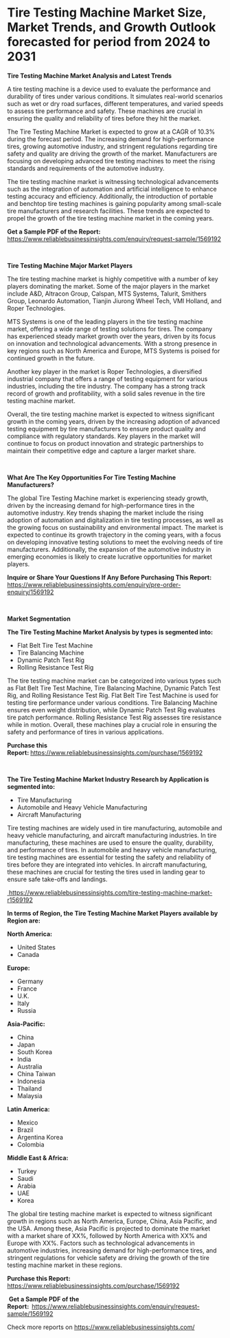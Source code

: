 <p><h1>Tire Testing Machine Market Size, Market Trends, and Growth Outlook forecasted for period from 2024 to 2031</h1></p><p><strong>Tire Testing Machine Market Analysis and Latest Trends</strong></p>
<p><p>A tire testing machine is a device used to evaluate the performance and durability of tires under various conditions. It simulates real-world scenarios such as wet or dry road surfaces, different temperatures, and varied speeds to assess tire performance and safety. These machines are crucial in ensuring the quality and reliability of tires before they hit the market.</p><p>The Tire Testing Machine Market is expected to grow at a CAGR of 10.3% during the forecast period. The increasing demand for high-performance tires, growing automotive industry, and stringent regulations regarding tire safety and quality are driving the growth of the market. Manufacturers are focusing on developing advanced tire testing machines to meet the rising standards and requirements of the automotive industry.</p><p>The tire testing machine market is witnessing technological advancements such as the integration of automation and artificial intelligence to enhance testing accuracy and efficiency. Additionally, the introduction of portable and benchtop tire testing machines is gaining popularity among small-scale tire manufacturers and research facilities. These trends are expected to propel the growth of the tire testing machine market in the coming years.</p></p>
<p><strong>Get a Sample PDF of the Report:&nbsp;</strong> <a href="https://www.reliablebusinessinsights.com/enquiry/request-sample/1569192">https://www.reliablebusinessinsights.com/enquiry/request-sample/1569192</a></p>
<p>&nbsp;</p>
<p><strong>Tire Testing Machine Major Market Players</strong></p>
<p><p>The tire testing machine market is highly competitive with a number of key players dominating the market. Some of the major players in the market include A&D, Altracon Group, Calspan, MTS Systems, Talurit, Smithers Group, Leonardo Automation, Tianjin Jiurong Wheel Tech, VMI Holland, and Roper Technologies.</p><p>MTS Systems is one of the leading players in the tire testing machine market, offering a wide range of testing solutions for tires. The company has experienced steady market growth over the years, driven by its focus on innovation and technological advancements. With a strong presence in key regions such as North America and Europe, MTS Systems is poised for continued growth in the future.</p><p>Another key player in the market is Roper Technologies, a diversified industrial company that offers a range of testing equipment for various industries, including the tire industry. The company has a strong track record of growth and profitability, with a solid sales revenue in the tire testing machine market.</p><p>Overall, the tire testing machine market is expected to witness significant growth in the coming years, driven by the increasing adoption of advanced testing equipment by tire manufacturers to ensure product quality and compliance with regulatory standards. Key players in the market will continue to focus on product innovation and strategic partnerships to maintain their competitive edge and capture a larger market share.</p></p>
<p>&nbsp;</p>
<p><strong>What Are The Key Opportunities For Tire Testing Machine Manufacturers?</strong></p>
<p><p>The global Tire Testing Machine market is experiencing steady growth, driven by the increasing demand for high-performance tires in the automotive industry. Key trends shaping the market include the rising adoption of automation and digitalization in tire testing processes, as well as the growing focus on sustainability and environmental impact. The market is expected to continue its growth trajectory in the coming years, with a focus on developing innovative testing solutions to meet the evolving needs of tire manufacturers. Additionally, the expansion of the automotive industry in emerging economies is likely to create lucrative opportunities for market players.</p></p>
<p><strong>Inquire or Share Your Questions If Any Before Purchasing This Report:</strong> <a href="https://www.reliablebusinessinsights.com/enquiry/pre-order-enquiry/1569192">https://www.reliablebusinessinsights.com/enquiry/pre-order-enquiry/1569192</a></p>
<p>&nbsp;</p>
<p><strong>Market Segmentation</strong></p>
<p><strong>The Tire Testing Machine Market Analysis by types is segmented into:</strong></p>
<p><ul><li>Flat Belt Tire Test Machine</li><li>Tire Balancing Machine</li><li>Dynamic Patch Test Rig</li><li>Rolling Resistance Test Rig</li></ul></p>
<p><p>The tire testing machine market can be categorized into various types such as Flat Belt Tire Test Machine, Tire Balancing Machine, Dynamic Patch Test Rig, and Rolling Resistance Test Rig. Flat Belt Tire Test Machine is used for testing tire performance under various conditions. Tire Balancing Machine ensures even weight distribution, while Dynamic Patch Test Rig evaluates tire patch performance. Rolling Resistance Test Rig assesses tire resistance while in motion. Overall, these machines play a crucial role in ensuring the safety and performance of tires in various applications.</p></p>
<p><strong>Purchase this Report:&nbsp;</strong><a href="https://www.reliablebusinessinsights.com/purchase/1569192">https://www.reliablebusinessinsights.com/purchase/1569192</a></p>
<p>&nbsp;</p>
<p><strong>The Tire Testing Machine Market Industry Research by Application is segmented into:</strong></p>
<p><ul><li>Tire Manufacturing</li><li>Automobile and Heavy Vehicle Manufacturing</li><li>Aircraft Manufacturing</li></ul></p>
<p><p>Tire testing machines are widely used in tire manufacturing, automobile and heavy vehicle manufacturing, and aircraft manufacturing industries. In tire manufacturing, these machines are used to ensure the quality, durability, and performance of tires. In automobile and heavy vehicle manufacturing, tire testing machines are essential for testing the safety and reliability of tires before they are integrated into vehicles. In aircraft manufacturing, these machines are crucial for testing the tires used in landing gear to ensure safe take-offs and landings.</p></p>
<p><a href="https://www.reliablebusinessinsights.com/tire-testing-machine-market-r1569192">&nbsp;https://www.reliablebusinessinsights.com/tire-testing-machine-market-r1569192</a></p>
<p><strong>In terms of Region, the Tire Testing Machine Market Players available by Region are:</strong></p>
<p>
    <p> <strong> North America: </strong>
        <ul>
            <li>United States</li>
            <li>Canada</li>
        </ul>
        </p> 
    <p> <strong> Europe: </strong>
        <ul>
            <li>Germany</li>
            <li>France</li>
            <li>U.K.</li>
            <li>Italy</li>
            <li>Russia</li>
        </ul>
        </p> 
    <p> <strong> Asia-Pacific: </strong>
        <ul>
            <li>China</li>
            <li>Japan</li>
            <li>South Korea</li>
            <li>India</li>
            <li>Australia</li>
            <li>China Taiwan</li>
            <li>Indonesia</li>
            <li>Thailand</li>
            <li>Malaysia</li>
        </ul>
        </p> 
    <p> <strong> Latin America: </strong>
        <ul>
            <li>Mexico</li>
            <li>Brazil</li>
            <li>Argentina Korea</li>
            <li>Colombia</li>
        </ul>
        </p> 
    <p> <strong> Middle East & Africa: </strong>
        <ul>
            <li>Turkey</li>
            <li>Saudi</li>
            <li>Arabia</li>
            <li>UAE</li>
            <li>Korea</li>
        </ul>
    </p>
    </p>
<p><p>The global tire testing machine market is expected to witness significant growth in regions such as North America, Europe, China, Asia Pacific, and the USA. Among these, Asia Pacific is projected to dominate the market with a market share of XX%, followed by North America with XX% and Europe with XX%. Factors such as technological advancements in automotive industries, increasing demand for high-performance tires, and stringent regulations for vehicle safety are driving the growth of the tire testing machine market in these regions.</p></p>
<p><strong>Purchase this Report: </strong><a href="https://www.reliablebusinessinsights.com/purchase/1569192">https://www.reliablebusinessinsights.com/purchase/1569192</a></p>
<p>&nbsp;<strong>Get a Sample PDF of the Report:&nbsp;&nbsp;</strong><a href="https://www.reliablebusinessinsights.com/enquiry/request-sample/1569192">https://www.reliablebusinessinsights.com/enquiry/request-sample/1569192</a></p>
<p><strong></strong></p>
<p>Check more reports on <a href="https://www.reliablebusinessinsights.com/">https://www.reliablebusinessinsights.com/</a></p>